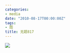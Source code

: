 ```yaml
---
categories:
- media
date: "2010-08-17T00:00:00Z"
tags:
- 图
title: 无题817
---
```


![](http://du1ab.one/images/2010/08/20108170435491.jpg)
